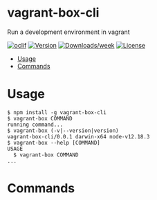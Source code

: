 vagrant-box-cli
===============

Run a development environment in vagrant

[![oclif](https://img.shields.io/badge/cli-oclif-brightgreen.svg)](https://oclif.io)
[![Version](https://img.shields.io/npm/v/vagrant-box-cli.svg)](https://npmjs.org/package/vagrant-box-cli)
[![Downloads/week](https://img.shields.io/npm/dw/vagrant-box-cli.svg)](https://npmjs.org/package/vagrant-box-cli)
[![License](https://img.shields.io/npm/l/vagrant-box-cli.svg)](https://github.com/https://github.com/andrewgrewell/vagrant-box/vagrant-box/blob/master/package.json)

<!-- toc -->
* [Usage](#usage)
* [Commands](#commands)
<!-- tocstop -->
# Usage
<!-- usage -->
```sh-session
$ npm install -g vagrant-box-cli
$ vagrant-box COMMAND
running command...
$ vagrant-box (-v|--version|version)
vagrant-box-cli/0.0.1 darwin-x64 node-v12.18.3
$ vagrant-box --help [COMMAND]
USAGE
  $ vagrant-box COMMAND
...
```
<!-- usagestop -->
# Commands
<!-- commands -->

<!-- commandsstop -->
